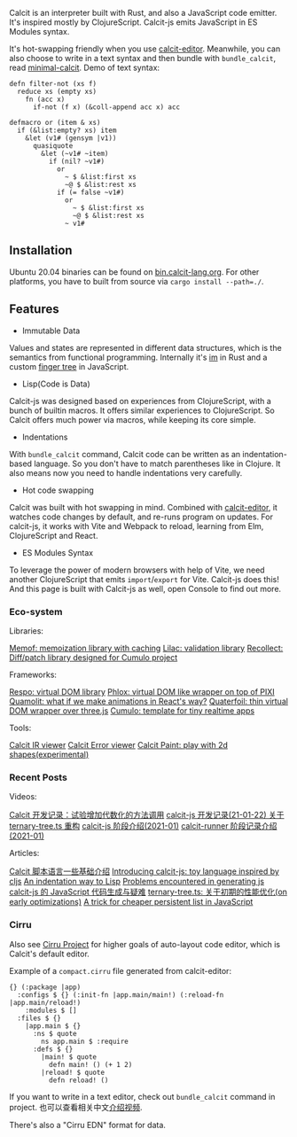 
Calcit is an interpreter built with Rust, and also a JavaScript code emitter. It's inspired mostly by ClojureScript. Calcit-js emits JavaScript in ES Modules syntax.

It's hot-swapping friendly when you use [calcit-editor](https://github.com/calcit-lang/editor). Meanwhile, you can also choose to write in a text syntax and then bundle with `bundle_calcit`, read [minimal-calcit](https://github.com/calcit-lang/minimal-calcit). Demo of text syntax:

```cirru
defn filter-not (xs f)
  reduce xs (empty xs)
    fn (acc x)
      if-not (f x) (&coll-append acc x) acc

defmacro or (item & xs)
  if (&list:empty? xs) item
    &let (v1# (gensym |v1))
      quasiquote
        &let (~v1# ~item)
          if (nil? ~v1#)
            or
              ~ $ &list:first xs
              ~@ $ &list:rest xs
            if (= false ~v1#)
              or
                ~ $ &list:first xs
                ~@ $ &list:rest xs
              ~ v1#
```

## Installation

Ubuntu 20.04 binaries can be found on [bin.calcit-lang.org](http://bin.calcit-lang.org/linux/). For other platforms, you have to built from source via `cargo install --path=./`.

## Features

* Immutable Data

Values and states are represented in different data structures, which is the semantics from functional programming. Internally it's [im](https://crates.io/crates/im) in Rust and a custom [finger tree](https://github.com/calcit-lang/ternary-tree.ts) in JavaScript.

* Lisp(Code is Data)

Calcit-js was designed based on experiences from ClojureScript, with a bunch of builtin macros. It offers similar experiences to ClojureScript. So Calcit offers much power via macros, while keeping its core simple.

* Indentations

With `bundle_calcit` command, Calcit code can be written as an indentation-based language. So you don't have to match parentheses like in Clojure. It also means now you need to handle indentations very carefully.

* Hot code swapping

Calcit was built with hot swapping in mind. Combined with [calcit-editor](https://github.com/calcit-lang/editor), it watches code changes by default, and re-runs program on updates. For calcit-js, it works with Vite and Webpack to reload, learning from Elm, ClojureScript and React.

* ES Modules Syntax

To leverage the power of modern browsers with help of Vite, we need another ClojureScript that emits `import`/`export` for Vite. Calcit-js does this! And this page is built with Calcit-js as well, open Console to find out more.

### Eco-system

Libraries:

[Memof: memoization library with caching](https://github.com/calcit-lang/memof)
[Lilac: validation library](https://github.com/calcit-lang/lilac)
[Recollect: Diff/patch library designed for Cumulo project](https://github.com/calcit-lang/recollect)

Frameworks:

[Respo: virtual DOM library](https://github.com/Respo/respo.calcit)
[Phlox: virtual DOM like wrapper on top of PIXI](https://github.com/Quamolit/phlox.calcit)
[Quamolit: what if we make animations in React's way?](https://github.com/Quamolit/quamolit.calcit)
[Quaterfoil: thin virtual DOM wrapper over three.js](https://github.com/Quamolit/quatrefoil.calcit)
[Cumulo: template for tiny realtime apps](https://github.com/Cumulo/cumulo-workflow.calcit)

Tools:

[Calcit IR viewer](https://github.com/calcit-lang/calcit-ir-viewer)
[Calcit Error viewer](https://github.com/calcit-lang/calcit-error-viewer)
[Calcit Paint: play with 2d shapes(experimental)](https://github.com/calcit-lang/calcit-paint)

### Recent Posts

Videos:

[Calcit 开发记录：试验增加代数化的方法调用](https://www.bilibili.com/video/BV1Kh411q76Q)
[calcit-js 开发记录(21-01-22) 关于 ternary-tree.ts 重构](https://www.bilibili.com/video/BV1Ht4y167Fg)
[calcit-js 阶段介绍(2021-01)](https://www.bilibili.com/video/BV1H5411n7su)
[calcit-runner 阶段记录介绍(2021-01)](https://www.bilibili.com/video/BV1cK4y1W7dZ)

Articles:

[Calcit 脚本语言一些基础介绍](https://zhuanlan.zhihu.com/p/394791973)
[Introducing calcit-js: toy language inspired by cljs](https://clojureverse.org/t/introducing-calcit-js-toy-language-inspired-by-cljs/7097)
[An indentation way to Lisp](https://github.com/calcit-lang/calcit-runner/discussions/123)
[Problems encountered in generating js](\"https://github.com/calcit-lang/calcit-runner/discussions/148)
[calcit-js 的 JavaScript 代码生成与疑难](https://github.com/calcit-lang/calcit-runner/discussions/184)
[ternary-tree.ts: 关于初期的性能优化(on early optimizations)](https://github.com/calcit-lang/ternary-tree.ts/discussions/7)
[A trick for cheaper persistent list in JavaScript](https://clojureverse.org/t/a-trick-for-cheaper-persistent-list-in-javascript/7172)

### Cirru

Also see [Cirru Project](http://cirru.org/) for higher goals of auto-layout code editor, which is Calcit's default editor.

Example of a `compact.cirru` file generated from calcit-editor:

```cirru
{} (:package |app)
  :configs $ {} (:init-fn |app.main/main!) (:reload-fn |app.main/reload!)
    :modules $ []
  :files $ {}
    |app.main $ {}
      :ns $ quote
        ns app.main $ :require
      :defs $ {}
        |main! $ quote
          defn main! () (+ 1 2)
        |reload! $ quote
          defn reload! ()
```

If you want to write in a text editor, check out `bundle_calcit` command in project. 也可以查看相关中文[介绍视频](https://www.bilibili.com/video/BV1ry4y1W7VW?from=search&seid=17614445788882056969).

There's also a "Cirru EDN" format for data.
